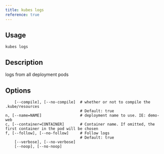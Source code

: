 ```yaml
---
title: kubes logs
reference: true
---
```


## Usage

    kubes logs

## Description

logs from all deployment pods


## Options

```
    [--compile], [--no-compile]  # whether or not to compile the .kube/resources
                                 # Default: true
n, [--name=NAME]                 # deployment name to use. IE: demo-web
c, [--container=CONTAINER]       # Container name. If omitted, the first container in the pod will be chosen
f, [--follow], [--no-follow]     # Follow logs
                                 # Default: true
    [--verbose], [--no-verbose]  
    [--noop], [--no-noop]        
```

